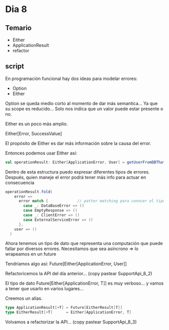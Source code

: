 # Dia 8

## Temario

* Either
* ApplicationResult
* refactor

## script

En programación funcional hay dos ideas para modelar errores:

* Option
* Either

Option se queda medio corto al momento de dar más semantica... Ya que su scope es reducido... Solo nos indica que un valor puede estar presente o no.

Either es un poco más amplio.

Either[Error, SuccessValue]

El propósito de Either es dar más información sobre la causa del error.

Entonces podemos usar Either así:

``` scala
val operationResult: Either[ApplicationError, User] = getUserFromDBThatAlwaysFails(2)
```

Dentro de esta estructura puedo expresar diferentes tipos de errores. Después, quien maneje el error podrá tener más info para actuar en consecuencia

``` scala
operationResult.fold(
    error =>
      error match {				// patter matching para conocer el tipo de error especifico y actuar en consecuencia
        case _: DataBaseError => ()
        case EmptyResponse => ()
        case _: ClientError => ()
        case ExternalServiceError => ()
      },
    user => ()
  )
```

Ahora tenemos un tipo de dato que representa una computación que puede fallar por diversos errores. Necesitamos que sea asíncrono => lo wrapeamos en un future

Tendríamos algo así: Future[Either[ApplicationError, User]]

Refactoricemos la API del día anterior... (copy pastear SupportApi_8_2)


El tipo de dato Future[Either[ApplicationError, T]] es muy verboso... y vamos a tener que usarlo en varios lugares...

Creemos un alias.

``` scala
type ApplicationResult[+T] = Future[EitherResult[T]]
type EitherResult[+T]      = Either[ApplicationError, T]
```

Volvamos a refactorizar la API... (copy pastear SupportApi_8_3)